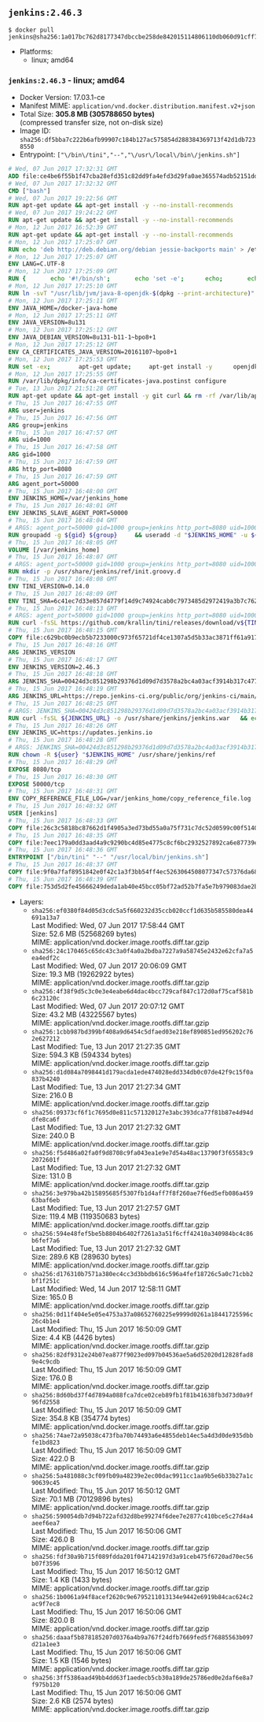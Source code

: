 ## `jenkins:2.46.3`

```console
$ docker pull jenkins@sha256:1a017bc762d8177347dbccbe258de842015114806110db060d91cff7e8a3264f
```

-	Platforms:
	-	linux; amd64

### `jenkins:2.46.3` - linux; amd64

-	Docker Version: 17.03.1-ce
-	Manifest MIME: `application/vnd.docker.distribution.manifest.v2+json`
-	Total Size: **305.8 MB (305788650 bytes)**  
	(compressed transfer size, not on-disk size)
-	Image ID: `sha256:df5bba7c222b6afb99907c184b127ac575854d288384369713f42d1db7238550`
-	Entrypoint: `["\/bin\/tini","--","\/usr\/local\/bin\/jenkins.sh"]`

```dockerfile
# Wed, 07 Jun 2017 17:32:31 GMT
ADD file:ce4be6f55b1f47cba28efd351c82dd9fa4efd3d29fa0ae365574adb52151dda1 in / 
# Wed, 07 Jun 2017 17:32:32 GMT
CMD ["bash"]
# Wed, 07 Jun 2017 19:22:56 GMT
RUN apt-get update && apt-get install -y --no-install-recommends 		ca-certificates 		curl 		wget 	&& rm -rf /var/lib/apt/lists/*
# Wed, 07 Jun 2017 19:24:22 GMT
RUN apt-get update && apt-get install -y --no-install-recommends 		bzr 		git 		mercurial 		openssh-client 		subversion 				procps 	&& rm -rf /var/lib/apt/lists/*
# Mon, 12 Jun 2017 16:52:39 GMT
RUN apt-get update && apt-get install -y --no-install-recommends 		bzip2 		unzip 		xz-utils 	&& rm -rf /var/lib/apt/lists/*
# Mon, 12 Jun 2017 17:25:07 GMT
RUN echo 'deb http://deb.debian.org/debian jessie-backports main' > /etc/apt/sources.list.d/jessie-backports.list
# Mon, 12 Jun 2017 17:25:07 GMT
ENV LANG=C.UTF-8
# Mon, 12 Jun 2017 17:25:09 GMT
RUN { 		echo '#!/bin/sh'; 		echo 'set -e'; 		echo; 		echo 'dirname "$(dirname "$(readlink -f "$(which javac || which java)")")"'; 	} > /usr/local/bin/docker-java-home 	&& chmod +x /usr/local/bin/docker-java-home
# Mon, 12 Jun 2017 17:25:10 GMT
RUN ln -svT "/usr/lib/jvm/java-8-openjdk-$(dpkg --print-architecture)" /docker-java-home
# Mon, 12 Jun 2017 17:25:11 GMT
ENV JAVA_HOME=/docker-java-home
# Mon, 12 Jun 2017 17:25:11 GMT
ENV JAVA_VERSION=8u131
# Mon, 12 Jun 2017 17:25:12 GMT
ENV JAVA_DEBIAN_VERSION=8u131-b11-1~bpo8+1
# Mon, 12 Jun 2017 17:25:12 GMT
ENV CA_CERTIFICATES_JAVA_VERSION=20161107~bpo8+1
# Mon, 12 Jun 2017 17:25:53 GMT
RUN set -ex; 		apt-get update; 	apt-get install -y 		openjdk-8-jdk="$JAVA_DEBIAN_VERSION" 		ca-certificates-java="$CA_CERTIFICATES_JAVA_VERSION" 	; 	rm -rf /var/lib/apt/lists/*; 		[ "$(readlink -f "$JAVA_HOME")" = "$(docker-java-home)" ]; 		update-alternatives --get-selections | awk -v home="$(readlink -f "$JAVA_HOME")" 'index($3, home) == 1 { $2 = "manual"; print | "update-alternatives --set-selections" }'; 	update-alternatives --query java | grep -q 'Status: manual'
# Mon, 12 Jun 2017 17:25:55 GMT
RUN /var/lib/dpkg/info/ca-certificates-java.postinst configure
# Tue, 13 Jun 2017 21:51:28 GMT
RUN apt-get update && apt-get install -y git curl && rm -rf /var/lib/apt/lists/*
# Thu, 15 Jun 2017 16:47:55 GMT
ARG user=jenkins
# Thu, 15 Jun 2017 16:47:56 GMT
ARG group=jenkins
# Thu, 15 Jun 2017 16:47:57 GMT
ARG uid=1000
# Thu, 15 Jun 2017 16:47:58 GMT
ARG gid=1000
# Thu, 15 Jun 2017 16:47:59 GMT
ARG http_port=8080
# Thu, 15 Jun 2017 16:47:59 GMT
ARG agent_port=50000
# Thu, 15 Jun 2017 16:48:00 GMT
ENV JENKINS_HOME=/var/jenkins_home
# Thu, 15 Jun 2017 16:48:01 GMT
ENV JENKINS_SLAVE_AGENT_PORT=50000
# Thu, 15 Jun 2017 16:48:04 GMT
# ARGS: agent_port=50000 gid=1000 group=jenkins http_port=8080 uid=1000 user=jenkins
RUN groupadd -g ${gid} ${group}     && useradd -d "$JENKINS_HOME" -u ${uid} -g ${gid} -m -s /bin/bash ${user}
# Thu, 15 Jun 2017 16:48:05 GMT
VOLUME [/var/jenkins_home]
# Thu, 15 Jun 2017 16:48:07 GMT
# ARGS: agent_port=50000 gid=1000 group=jenkins http_port=8080 uid=1000 user=jenkins
RUN mkdir -p /usr/share/jenkins/ref/init.groovy.d
# Thu, 15 Jun 2017 16:48:08 GMT
ENV TINI_VERSION=0.14.0
# Thu, 15 Jun 2017 16:48:09 GMT
ENV TINI_SHA=6c41ec7d33e857d4779f14d9c74924cab0c7973485d2972419a3b7c7620ff5fd
# Thu, 15 Jun 2017 16:48:13 GMT
# ARGS: agent_port=50000 gid=1000 group=jenkins http_port=8080 uid=1000 user=jenkins
RUN curl -fsSL https://github.com/krallin/tini/releases/download/v${TINI_VERSION}/tini-static-amd64 -o /bin/tini && chmod +x /bin/tini   && echo "$TINI_SHA  /bin/tini" | sha256sum -c -
# Thu, 15 Jun 2017 16:48:15 GMT
COPY file:c629bc0b9ecb5b7233000c973f65721df4ce1307a5d5b33ac3871ff61a9172ff in /usr/share/jenkins/ref/init.groovy.d/tcp-slave-agent-port.groovy 
# Thu, 15 Jun 2017 16:48:16 GMT
ARG JENKINS_VERSION
# Thu, 15 Jun 2017 16:48:17 GMT
ENV JENKINS_VERSION=2.46.3
# Thu, 15 Jun 2017 16:48:18 GMT
ARG JENKINS_SHA=00424d3c851298b29376d1d09d7d3578a2bc4a03acf3914b317c47707cd5739a
# Thu, 15 Jun 2017 16:48:19 GMT
ARG JENKINS_URL=https://repo.jenkins-ci.org/public/org/jenkins-ci/main/jenkins-war/2.46.3/jenkins-war-2.46.3.war
# Thu, 15 Jun 2017 16:48:25 GMT
# ARGS: JENKINS_SHA=00424d3c851298b29376d1d09d7d3578a2bc4a03acf3914b317c47707cd5739a JENKINS_URL=https://repo.jenkins-ci.org/public/org/jenkins-ci/main/jenkins-war/2.46.3/jenkins-war-2.46.3.war agent_port=50000 gid=1000 group=jenkins http_port=8080 uid=1000 user=jenkins
RUN curl -fsSL ${JENKINS_URL} -o /usr/share/jenkins/jenkins.war   && echo "${JENKINS_SHA}  /usr/share/jenkins/jenkins.war" | sha256sum -c -
# Thu, 15 Jun 2017 16:48:26 GMT
ENV JENKINS_UC=https://updates.jenkins.io
# Thu, 15 Jun 2017 16:48:28 GMT
# ARGS: JENKINS_SHA=00424d3c851298b29376d1d09d7d3578a2bc4a03acf3914b317c47707cd5739a JENKINS_URL=https://repo.jenkins-ci.org/public/org/jenkins-ci/main/jenkins-war/2.46.3/jenkins-war-2.46.3.war agent_port=50000 gid=1000 group=jenkins http_port=8080 uid=1000 user=jenkins
RUN chown -R ${user} "$JENKINS_HOME" /usr/share/jenkins/ref
# Thu, 15 Jun 2017 16:48:29 GMT
EXPOSE 8080/tcp
# Thu, 15 Jun 2017 16:48:30 GMT
EXPOSE 50000/tcp
# Thu, 15 Jun 2017 16:48:31 GMT
ENV COPY_REFERENCE_FILE_LOG=/var/jenkins_home/copy_reference_file.log
# Thu, 15 Jun 2017 16:48:32 GMT
USER [jenkins]
# Thu, 15 Jun 2017 16:48:33 GMT
COPY file:26c3c5818bc87662d1f4905a3ed73bd55a0a75f731c7dc52d0599c00f51408e9 in /usr/local/bin/jenkins-support 
# Thu, 15 Jun 2017 16:48:35 GMT
COPY file:7eec179a0dd3aad4a9c9290bc4d85e4775c8cf6bc2932527892ca6e87739e474 in /usr/local/bin/jenkins.sh 
# Thu, 15 Jun 2017 16:48:36 GMT
ENTRYPOINT ["/bin/tini" "--" "/usr/local/bin/jenkins.sh"]
# Thu, 15 Jun 2017 16:48:37 GMT
COPY file:9f0a7faf8951842e0f42c1a3f3bb54ff4ec5263064508077347c57376da68b46 in /usr/local/bin/plugins.sh 
# Thu, 15 Jun 2017 16:48:39 GMT
COPY file:753d5d2fe45666249deda1ab40e45bcc05bf72ad52b7fa5e7b979083dae2b26b in /usr/local/bin/install-plugins.sh 
```

-	Layers:
	-	`sha256:ef0380f84d05d3cdc5a5f660232d35ccb020ccf1d635b585580dea44691a13a7`  
		Last Modified: Wed, 07 Jun 2017 17:58:44 GMT  
		Size: 52.6 MB (52568269 bytes)  
		MIME: application/vnd.docker.image.rootfs.diff.tar.gzip
	-	`sha256:24c170465c65dc43c3a0f4a0a2bdba7227a9a58745e2432e62cfa7a5ea4edf2c`  
		Last Modified: Wed, 07 Jun 2017 20:06:09 GMT  
		Size: 19.3 MB (19262922 bytes)  
		MIME: application/vnd.docker.image.rootfs.diff.tar.gzip
	-	`sha256:4f38f9d5c3c0e3e4eabe6d4dac4bcc729caf847c172d0af75caf581b6c23120c`  
		Last Modified: Wed, 07 Jun 2017 20:07:12 GMT  
		Size: 43.2 MB (43225567 bytes)  
		MIME: application/vnd.docker.image.rootfs.diff.tar.gzip
	-	`sha256:1cbb987bd399bf408a9d6454c5dfaed03e218ef890851ed956202c762e627212`  
		Last Modified: Tue, 13 Jun 2017 21:27:35 GMT  
		Size: 594.3 KB (594334 bytes)  
		MIME: application/vnd.docker.image.rootfs.diff.tar.gzip
	-	`sha256:d1d084a7098441d179acda1ede474028edd334db0c07de42f9c15f0a837b4240`  
		Last Modified: Tue, 13 Jun 2017 21:27:34 GMT  
		Size: 216.0 B  
		MIME: application/vnd.docker.image.rootfs.diff.tar.gzip
	-	`sha256:09373cf6f1c7695d0e811c571320127e3abc393dca77f81b87e4d94ddfe8ca6f`  
		Last Modified: Tue, 13 Jun 2017 21:27:32 GMT  
		Size: 240.0 B  
		MIME: application/vnd.docker.image.rootfs.diff.tar.gzip
	-	`sha256:f5d486a02fa0f9d8708c9fa043ea1e9e7d54a48ac13790f3f65583c92072601f`  
		Last Modified: Tue, 13 Jun 2017 21:27:32 GMT  
		Size: 131.0 B  
		MIME: application/vnd.docker.image.rootfs.diff.tar.gzip
	-	`sha256:3e979ba42b15895685f5307fb1d4aff7f8f260ae7f6ed5efb086a45963baf6eb`  
		Last Modified: Tue, 13 Jun 2017 21:27:57 GMT  
		Size: 119.4 MB (119350683 bytes)  
		MIME: application/vnd.docker.image.rootfs.diff.tar.gzip
	-	`sha256:594e48fef5be5b8804b6402f7261a3a51f6cff42410a340984bc4c86b6fef7a6`  
		Last Modified: Tue, 13 Jun 2017 21:27:32 GMT  
		Size: 289.6 KB (289630 bytes)  
		MIME: application/vnd.docker.image.rootfs.diff.tar.gzip
	-	`sha256:d176310b7571a380ec4cc3d3bbdb616c596a4fef18726c5a0c71cbb2bf1f251c`  
		Last Modified: Wed, 14 Jun 2017 12:58:11 GMT  
		Size: 165.0 B  
		MIME: application/vnd.docker.image.rootfs.diff.tar.gzip
	-	`sha256:0d11f404e5e05e4753a37a08652760225e9999d0261a18441725596c26c4b1e4`  
		Last Modified: Thu, 15 Jun 2017 16:50:09 GMT  
		Size: 4.4 KB (4426 bytes)  
		MIME: application/vnd.docker.image.rootfs.diff.tar.gzip
	-	`sha256:82df9312e24b07ea877f9023ed097b04536ae5a6d52020d12828fad89e4c9cdb`  
		Last Modified: Thu, 15 Jun 2017 16:50:09 GMT  
		Size: 176.0 B  
		MIME: application/vnd.docker.image.rootfs.diff.tar.gzip
	-	`sha256:8d60bd37f4d7894a088fca7dce02ceb89fb1f81b41638fb3d73d0a9f96fd2558`  
		Last Modified: Thu, 15 Jun 2017 16:50:09 GMT  
		Size: 354.8 KB (354774 bytes)  
		MIME: application/vnd.docker.image.rootfs.diff.tar.gzip
	-	`sha256:74ae72a95038c473fba70b74493a6e4855deb14ec5a4d3d0de935dbbfe1bd823`  
		Last Modified: Thu, 15 Jun 2017 16:50:09 GMT  
		Size: 422.0 B  
		MIME: application/vnd.docker.image.rootfs.diff.tar.gzip
	-	`sha256:5a481088c3cf09fb09a48239e2ec00dac9911cc1aa9b5e6b33b27a1c90639c45`  
		Last Modified: Thu, 15 Jun 2017 16:50:12 GMT  
		Size: 70.1 MB (70129896 bytes)  
		MIME: application/vnd.docker.image.rootfs.diff.tar.gzip
	-	`sha256:590054db7d94b722afd32d8be99274f6dee7e2877c410bce5c27d4a4aeef6ea7`  
		Last Modified: Thu, 15 Jun 2017 16:50:06 GMT  
		Size: 426.0 B  
		MIME: application/vnd.docker.image.rootfs.diff.tar.gzip
	-	`sha256:fdf30a9b715f089fdda201f047142197d3a91ceb475f6720ad70ec56b07f3596`  
		Last Modified: Thu, 15 Jun 2017 16:50:12 GMT  
		Size: 1.4 KB (1433 bytes)  
		MIME: application/vnd.docker.image.rootfs.diff.tar.gzip
	-	`sha256:1b0061a94f8acef2620c9e6795211013134e9442e6919b84cac624c2ac9f7ec8`  
		Last Modified: Thu, 15 Jun 2017 16:50:06 GMT  
		Size: 820.0 B  
		MIME: application/vnd.docker.image.rootfs.diff.tar.gzip
	-	`sha256:daaaf5b878185207d0376a4b9a767f24dfb7669fed5f76885563b097d21a1ee3`  
		Last Modified: Thu, 15 Jun 2017 16:50:06 GMT  
		Size: 1.5 KB (1546 bytes)  
		MIME: application/vnd.docker.image.rootfs.diff.tar.gzip
	-	`sha256:3ff5386aad49bb4dd63f1aedecb5cb30a189de25786ed0e2daf6e8a7f975b120`  
		Last Modified: Thu, 15 Jun 2017 16:50:06 GMT  
		Size: 2.6 KB (2574 bytes)  
		MIME: application/vnd.docker.image.rootfs.diff.tar.gzip
